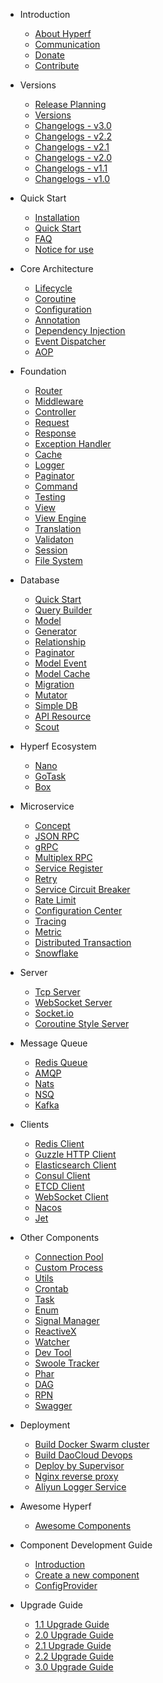 * Introduction

  * [About Hyperf](en/README.md)
  * [Communication](en/communication.md)
  * [Donate](en/donate.md)
  * [Contribute](en/contribute.md)
  
* Versions

  * [Release Planning](en/release-planning.md)
  * [Versions](en/versions.md)
  * [Changelogs - v3.0](en/changelog-v3.0.md)
  * [Changelogs - v2.2](en/changelog-v2.2.md)
  * [Changelogs - v2.1](en/changelog-v2.1.md)
  * [Changelogs - v2.0](en/changelog-v2.0.md)
  * [Changelogs - v1.1](en/changelog-v1.1.md)
  * [Changelogs - v1.0](en/changelog-v1.0.md)

* Quick Start

  * [Installation](en/quick-start/install.md)
  * [Quick Start](en/quick-start/overview.md)
  * [FAQ](en/quick-start/questions.md)
  * [Notice for use](en/quick-start/important.md)
  
* Core Architecture

  * [Lifecycle](en/lifecycle.md)
  * [Coroutine](en/coroutine.md)
  * [Configuration](en/config.md)
  * [Annotation](en/annotation.md)
  * [Dependency Injection](en/di.md)
  * [Event Dispatcher](en/event.md)
  * [AOP](en/aop.md)
  
* Foundation

  * [Router](en/router.md)
  * [Middleware](en/middleware/middleware.md)
  * [Controller](en/controller.md)
  * [Request](en/request.md)
  * [Response](en/response.md)
  * [Exception Handler](en/exception-handler.md)
  * [Cache](en/cache.md)
  * [Logger](en/logger.md)
  * [Paginator](en/paginator.md)
  * [Command](en/command.md)
  * [Testing](en/testing.md)
  * [View](en/view.md)
  * [View Engine](en/view-engine.md)
  * [Translation](en/translation.md)
  * [Validaton](en/validation.md)
  * [Session](en/session.md)
  * [File System](en/filesystem.md)
  
* Database

  * [Quick Start](en/db/quick-start.md)
  * [Query Builder](en/db/querybuilder.md)
  * [Model](en/db/model.md)
  * [Generator](en/db/gen.md)
  * [Relationship](en/db/relationship.md)
  * [Paginator](en/db/paginator.md)
  * [Model Event](en/db/event.md)
  * [Model Cache](en/db/model-cache.md)
  * [Migration](en/db/migration.md)
  * [Mutator](en/db/mutators.md)
  * [Simple DB](en/db/db.md)
  * [API Resource](en/db/resource.md)
  * [Scout](en/scout.md)

* Hyperf Ecosystem

  * [Nano](https://github.com/hyperf/nano)
  * [GoTask](https://github.com/hyperf/gotask)
  * [Box](en/eco/box.md)
  
* Microservice

  * [Concept](en/microservice.md)
  * [JSON RPC](en/json-rpc.md)
  * [gRPC](en/grpc.md)
  * [Multiplex RPC](en/rpc-multiplex.md)
  * [Service Register](en/service-register.md)
  * [Retry](en/retry.md)
  * [Service Circuit Breaker](en/circuit-breaker.md)
  * [Rate Limit](en/rate-limit.md)
  * [Configuration Center](en/config-center.md)
  * [Tracing](en/tracer.md)
  * [Metric](en/metric.md)
  * [Distributed Transaction](en/distributed-transaction.md)
  * [Snowflake](en/snowflake.md)
  
* Server

  * [Tcp Server](en/tcp-server.md)
  * [WebSocket Server](en/websocket-server.md)
  * [Socket.io](en/socketio-server.md)
  * [Coroutine Style Server](en/coroutine-server.md)
  
* Message Queue

  * [Redis Queue](en/async-queue.md)
  * [AMQP](en/amqp.md)
  * [Nats](en/nats.md)
  * [NSQ](en/nsq.md)
  * [Kafka](en/kafka.md)
  
* Clients
  
  * [Redis Client](en/redis.md)
  * [Guzzle HTTP Client](en/guzzle.md)
  * [Elasticsearch Client](en/elasticsearch.md)
  * [Consul Client](en/consul.md)
  * [ETCD Client](en/etcd.md)
  * [WebSocket Client](en/websocket-client.md)
  * [Nacos](en/nacos.md)
  * [Jet](en/jet.md)
  
* Other Components

  * [Connection Pool](en/pool.md)
  * [Custom Process](en/process.md)
  * [Utils](en/utils.md)
  * [Crontab](en/crontab.md)
  * [Task](en/task.md)
  * [Enum](en/constants.md)
  * [Signal Manager](en/signal.md)
  * [ReactiveX](en/reactive-x.md)
  * [Watcher](en/watcher.md)
  * [Dev Tool](en/devtool.md)
  * [Swoole Tracker](en/swoole-tracker.md)
  * [Phar](en/phar.md)
  * [DAG](en/dag.md)
  * [RPN](en/rpn.md)
  * [Swagger](en/swagger.md)

* Deployment

  * [Build Docker Swarm cluster](en/tutorial/docker-swarm.md)
  * [Build DaoCloud Devops](en/tutorial/daocloud.md)
  * [Deploy by Supervisor](en/tutorial/supervisor.md)
  * [Nginx reverse proxy](en/tutorial/nginx.md)
  * [Aliyun Logger Service](en/tutorial/aliyun-logger.md)
  
* Awesome Hyperf

  * [Awesome Components](en/awesome-components.md)
  
* Component Development Guide

  * [Introduction](en/component-guide/intro.md)
  * [Create a new component](en/component-guide/create.md)
  * [ConfigProvider](en/component-guide/configprovider.md)

* Upgrade Guide
  
  * [1.1 Upgrade Guide](en/upgrade/1.1.md)
  * [2.0 Upgrade Guide](en/upgrade/2.0.md)
  * [2.1 Upgrade Guide](en/upgrade/2.1.md)
  * [2.2 Upgrade Guide](en/upgrade/2.2.md)
  * [3.0 Upgrade Guide](en/upgrade/3.0.md)
